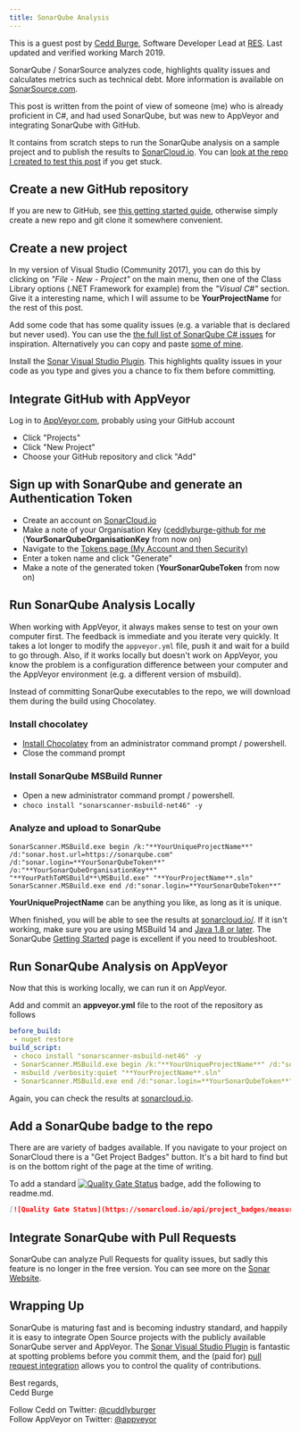 ```yaml
---
title: SonarQube Analysis
---
```


This is a guest post by [Cedd Burge](https://github.com/ceddlyburge), Software Developer Lead at [RES](https://medium.com/res-software-team). Last updated and verified working March 2019.

SonarQube / SonarSource analyzes code, highlights quality issues and calculates metrics such as technical debt. More information is available on [SonarSource.com](https://www.sonarsource.com/).

This post is written from the point of view of someone (me) who is already proficient in C#, and had used SonarQube, but was new to AppVeyor and integrating SonarQube with GitHub.

It contains from scratch steps to run the SonarQube analysis on a sample project and to publish the results to [SonarCloud.io](SonarCloud.io). You can [look at the repo I created to test this post](https://github.com/ceddlyburge/sonarqube-nemo-on-appveyor) if you get stuck.

## Create a new GitHub repository

If you are new to GitHub, see [this getting started guide](https://guides.github.com/activities/hello-world/), otherwise simply create a new repo and git clone it somewhere convenient.

## Create a new project

In my version of Visual Studio (Community 2017), you can do this by clicking on *"File - New - Project"* on the main menu, then one of the Class Library options (.NET Framework for example) from the *"Visual C#"* section. Give it a interesting name, which I will assume to be **YourProjectName** for the rest of this post.

Add some code that has some quality issues (e.g. a variable that is declared but never used). You can use the [the full list of SonarQube C# issues](https://rules.sonarsource.com/csharp) for inspiration. Alternatively you can copy and paste [some of mine](https://github.com/ceddlyburge/sonarqube-nemo-on-appveyor/blob/master/ExampleSonarQubeIssues.cs).

Install the [Sonar Visual Studio Plugin](https://marketplace.visualstudio.com/items?itemName=SonarSource.SonarLintforVisualStudio2017). This highlights quality issues in your code as you type and gives you a chance to fix them before committing.

## Integrate GitHub with AppVeyor

Log in to [AppVeyor.com](https://ci.appveyor.com), probably using your GitHub account

* Click "Projects"
* Click "New Project"
* Choose your GitHub repository and click "Add"

## Sign up with SonarQube and generate an Authentication Token

* Create an account on [SonarCloud.io](https://sonarcloud.io/sessions/new) 
* Make a note of your Organisation Key ([ceddlyburge-github for me](https://sonarcloud.io/organizations/ceddlyburge-github) (**YourSonarQubeOrganisationKey** from now on)
* Navigate to the [Tokens page  (My Account and then Security)](https://sonarcloud.io/account/security/)
* Enter a token name and click "Generate"
* Make a note of the generated token (**YourSonarQubeToken** from now on)

## Run SonarQube Analysis Locally

When working with AppVeyor, it always makes sense to test on your own computer first. The feedback is immediate and you iterate very quickly. It takes a lot longer to modify the `appveyor.yml` file, push it and wait for a build to go through. Also, if it works locally but doesn't work on AppVeyor, you know the problem is a configuration difference between your computer and the AppVeyor environment (e.g. a different version of msbuild).

Instead of committing SonarQube executables to the repo, we will download them during the build using Chocolatey.

### Install chocolatey

* [Install Chocolatey](https://chocolatey.org/install) from an administrator command prompt / powershell.
* Close the command prompt

### Install SonarQube MSBuild Runner

* Open a new administrator command prompt / powershell.
* `choco install "sonarscanner-msbuild-net46" -y`

### Analyze and upload to SonarQube

```batch
SonarScanner.MSBuild.exe begin /k:"**YourUniqueProjectName**" /d:"sonar.host.url=https://sonarqube.com" /d:"sonar.login=**YourSonarQubeToken**" /o:"**YourSonarQubeOrganisationKey**"
"**YourPathToMSBuild**\MSBuild.exe" "**YourProjectName**.sln"
SonarScanner.MSBuild.exe end /d:"sonar.login=**YourSonarQubeToken**"
```

**YourUniqueProjectName** can be anything you like, as long as it is unique.

When finished, you will be able to see the results at [sonarcloud.io/](sonarcloud.io). If it isn't working, make sure you are using MSBuild 14 and [Java 1.8 or later](https://stackoverflow.com/questions/40249947/msbuild-sonarqube-runner-exe-cant-access-https-sonarqube-com). The SonarQube [Getting Started](https://about.sonarqube.com/get-started/) page is excellent if you need to troubleshoot.

## Run SonarQube Analysis on AppVeyor

Now that this is working locally, we can run it on AppVeyor.

Add and commit an **appveyor.yml** file to the root of the repository as follows

```yaml
before_build:
 - nuget restore
build_script:
 - choco install "sonarscanner-msbuild-net46" -y
 - SonarScanner.MSBuild.exe begin /k:"**YourUniqueProjectName**" /d:"sonar.host.url=https://sonarcloud.io" /o:"**YourSonarQubeOrganisationKey**" /d:"sonar.login=**YourSonarQubeToken**"
 - msbuild /verbosity:quiet "**YourProjectName**.sln"
 - SonarScanner.MSBuild.exe end /d:"sonar.login=**YourSonarQubeToken**"
```

Again, you can check the results at [sonarcloud.io](https://sonarcloud.io/).

## Add a SonarQube badge to the repo

There are are variety of badges available. If you navigate to your project on SonarCloud there is a "Get Project Badges" button. It's a bit hard to find but is on the bottom right of the page at the time of writing.

To add a standard [![Quality Gate Status](https://sonarcloud.io/api/project_badges/measure?project=SonarQubeNemoOnAppveyor&metric=alert_status)](https://sonarcloud.io/dashboard?id=SonarQubeNemoOnAppveyor) badge, add the following to readme.md.

```markdown
[![Quality Gate Status](https://sonarcloud.io/api/project_badges/measure?project=**YourUniqueProjectName**&metric=alert_status)](https://sonarcloud.io/dashboard?id=**YourUniqueProjectName**)
```

## Integrate SonarQube with Pull Requests

SonarQube can analyze Pull Requests for quality issues, but sadly this feature is no longer in the free version. You can see more on the [Sonar Website](https://sonarcloud.io/documentation/analysis/pull-request/).


## Wrapping Up

SonarQube is maturing fast and is becoming industry standard, and happily it is easy to integrate Open Source projects with the publicly available SonarQube server and AppVeyor. The [Sonar Visual Studio Plugin](https://marketplace.visualstudio.com/items?itemName=SonarSource.SonarLintforVisualStudio2017) is fantastic at spotting problems before you commit them, and the (paid for) [pull request integration](https://sonarcloud.io/documentation/analysis/pull-request/) allows you to control the quality of contributions.

Best regards,<br>
Cedd Burge

Follow Cedd on Twitter: [@cuddlyburger](https://twitter.com/cuddlyburger)<br>
Follow AppVeyor on Twitter: [@appveyor](https://twitter.com/appveyor)
